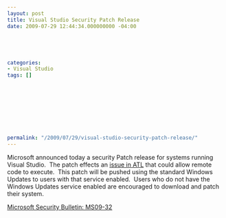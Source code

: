 ```yaml
---
layout: post
title: Visual Studio Security Patch Release
date: 2009-07-29 12:44:34.000000000 -04:00





categories:
- Visual Studio
tags: []

  


  
  
  
  
  
permalink: "/2009/07/29/visual-studio-security-patch-release/"
---
```

Microsoft announced today a security Patch release for systems running Visual Studio.&nbsp; The patch effects an [issue in ATL](http://www.microsoft.com/security/atl.aspx) that could allow remote code to execute.&nbsp; This patch will be pushed using the standard Windows Updates to users with that service enabled.&nbsp; Users who do not have the Windows Updates service enabled are encouraged to download and patch their system.

[Microsoft Security Bulletin: MS09-32](http://www.microsoft.com/technet/security/bulletin/ms09-035.mspx)

